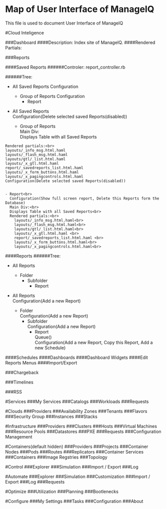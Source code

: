 <script type="text/javascript" src="//ajax.googleapis.com/ajax/libs/jquery/1/jquery.min.js"></script>
# Map of User Interface of ManageIQ
This file is used to document User Interface of ManageIQ

#Cloud Inteligence

###Dashboard
####Description:
Index site of ManageIQ.
####Rendered Partials:

###Reports

####Saved Reports
######Controler:
report_controller.rb

######Tree:
- All Saved Reports
  Configuration
  - Group of Reports
    Configuration
    - Report

- All Saved Reports<br>
  Configuration(Delete selected saved Reports(disabled))
  - Group of Reports<br>
    Main Div:<br>
    Displays Table with all Saved Reports<br>
<script>
    $(document).ready(function(){
    $('.markdown-block .sqs-block-content h2').css('cursor','pointer');
    $(".markdown-block .sqs-block-content h2").nextUntil("h2").slideToggle();
    $(".markdown-block .sqs-block-content h2").click(function() {
    $(".markdown-block .sqs-block-content h2").nextUntil("h2").slideUp();
    $(this).nextUntil("h2").slideDown();
    });
    });
    </script>
    Rendered partials:<br>
    layouts/_info_msg.html.haml
    layouts/_flash_msg.html.haml
    layouts/gtl/_list.html.haml
    layouts/_x_gtl.html.haml
    report/_savedreports_list.html.haml
    layouts/_x_form_buttons.html.haml
    layouts/_x_pagingcontrols.html.haml
    Configuration(Delete selected saved Reports(disabled))


    - Report<br>
      Configuration(Show full screen report, Delete this Reports form the Database)
      Main Div:<br>
      Displays Table with all Saved Reports<br>
      Rendered partials:<br>
        layouts/_info_msg.html.haml<br>
        layouts/_flash_msg.html.haml<br>
        layouts/gtl/_list.html.haml<br>
        layouts/_x_gtl.html.haml <br>
        report/_savedreports_list.html.haml <br>
        layouts/_x_form_buttons.html.haml<br>
        layouts/_x_pagingcontrols.html.haml<br>

####Reports
######Tree:
- All Reports
  - Folder
    - Subfolder
      - Report

- All Reports<br>
  Configuration(Add a new Report)<br>
  - Folder<br>
    Configuration(Add a new Report)
    - Subfolder<br>
      Configuration(Add a new Report)
      - Report<br>
        Queue()<br>
        Configuration(Add a new Report, Copy this Report, Add a new Schedule)

####Schedules
####Dashboards
####Dashboard Widgets
####Edit Reports Menus
####Import/Export

###Chargeback

###Timelines

###RSS

#Services
###My Services
###Catalogs
###Workloads
###Requests

#Clouds
###Providers
###Availability Zones
###Tenants
###Flavors
###Security Group
###Instances
###Stacks

#Infrastructure
###Providers
###Clusters
###Hosts
###Virtual Machines
###Resource Pools
###Datastores
###PXE
###Requests
###Configuration Management

#Containers(default hidden)
###Providers
###Projects
###Container Nodes
###Pods
###Routes
###Replicators
###Container Services
###Containers
###Image Regstries
###Topology

#Control
###Explorer
###Simulation
###Import / Export
###Log

#Automate
###Explorer
###Simulation
###Customization
###Import / Export
###Log
###Requests

#Optimize
###Utilization
###Planning
###Bootlenecks

#Configure
###My Settings
###Tasks
###Configuration
###About
